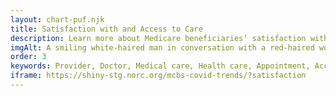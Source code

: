 ```yaml
---
layout: chart-puf.njk
title: Satisfaction with and Access to Care
description: Learn more about Medicare beneficiaries’ satisfaction with and access to care by year.
imgAlt: A smiling white-haired man in conversation with a red-haired woman
order: 3
keywords: Provider, Doctor, Medical care, Health care, Appointment, Access, Access to care, Availability, Financial security, Experiences with care, Cost, Sex, Gender, Age, Income, Race, Ethnicity, Education, Costs
iframe: https://shiny-stg.norc.org/mcbs-covid-trends/?satisfaction
---
```

